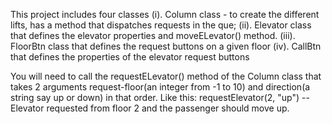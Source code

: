 This project includes four classes
    (i). Column class - to create the different lifts, has a method that dispatches requests in the que;
    (ii). Elevator class that defines the elevator properties and moveELevator() method.
    (iii). FloorBtn class that defines the request buttons on a given floor
    (iv). CallBtn that defines the properties of the elevator request buttons

You will need to call the requestELevator() method of the Column class that takes 2 arguments request-floor(an integer from -1 to 10) and direction(a string say up or down) in that order. Like this:
        requestElevator(2, "up") -- Elevator requested from floor 2 and the passenger should move up.